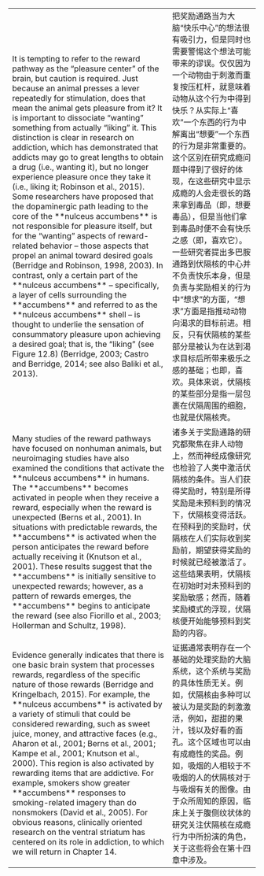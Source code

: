 <table>
  <tr>
    <td>It is tempting to refer to the reward pathway as the “pleasure center” of the brain, but caution is required. Just because an animal presses a lever repeatedly for stimulation, does that mean the animal gets pleasure from it? It is important to dissociate “wanting” something from actually “liking” it. This distinction is clear in research on addiction, which has demonstrated that addicts may go to great lengths to obtain a drug (i.e., wanting it), but no longer experience pleasure once they take it (i.e., liking it; Robinson et al., 2015). Some researchers have proposed that the dopaminergic path leading to the core of the **nulceus accumbens** is not responsible for pleasure itself, but for the “wanting” aspects of reward-related behavior – those aspects that propel an animal toward desired goals (Berridge and Robinson, 1998, 2003). In contrast, only a certain part of the **nulceus accumbens** – specifically, a layer of cells surrounding the **accumbens** and referred to as the **nulceus accumbens** shell – is thought to underlie the sensation of consummatory pleasure upon achieving a desired goal; that is, the “liking” (see Figure 12.8) (Berridge, 2003; Castro and Berridge, 2014; see also Baliki et al., 2013).</td>
    <td>把奖励通路当为大脑“快乐中心”的想法很有吸引力，但是同时也需要警惕这个想法可能带来的谬误。仅仅因为一个动物由于刺激而重复按压杠杆，就意味着动物从这个行为中得到快乐？从实际上“喜欢”一个东西的行为中解离出“想要”一个东西的行为是非常重要的。这个区别在研究成瘾问题中得到了很好的体现，在这些研究中显示成瘾的人会走很长的路来拿到毒品（即，想要毒品），但是当他们拿到毒品时便不会有快乐之感（即，喜欢它）。一些研究者提出多巴胺通路到伏隔核的中心并不负责快乐本身，但是负责与奖励相关的行为中“想求”的方面，“想求”方面是指推动动物向渴求的目标前进。相反，只有伏隔核的某些部分是被认为在达到渴求目标后所带来极乐之感的基础；也即，喜欢。具体来说，伏隔核的某些部分是指一层包裹在伏隔周围的细胞，也就是伏隔核壳。</td>
  </tr>
  <tr>
    <td>Many studies of the reward pathways have focused on nonhuman animals, but neuroimaging studies have also examined the conditions that activate the **nulceus accumbens** in humans. The **accumbens** becomes activated in people when they receive a reward, especially when the reward is unexpected (Berns et al., 2001). In situations with predictable rewards, the **accumbens** is activated when the person anticipates the reward before actually receiving it (Knutson et al., 2001). These results suggest that the **accumbens** is initially sensitive to unexpected rewards; however, as a pattern of rewards emerges, the **accumbens** begins to anticipate the reward (see also Fiorillo et al., 2003; Hollerman and Schultz, 1998).</td>
    <td>诸多关于奖励通路的研究都聚焦在非人动物上，然而神经成像研究也检验了人类中激活伏隔核的条件。当人们获得奖励时，特别是所得奖励是未预料到的情况下，伏隔核变得活跃。在预料到的奖励时，伏隔核在人们实际收到奖励前，期望获得奖励的时候就已经被激活了。这些结果表明，伏隔核在初始时对未预料到的奖励敏感；然而，随着奖励模式的浮现，伏隔核便开始能够预料到奖励的内容。</td>
  </tr>
  <tr>
    <td>Evidence generally indicates that there is one basic brain system that processes rewards, regardless of the specific nature of those rewards (Berridge and Kringelbach, 2015). For example, the **nulceus accumbens** is activated by a variety of stimuli that could be considered rewarding, such as sweet juice, money, and attractive faces (e.g., Aharon et al., 2001; Berns et al., 2001; Kampe et al., 2001; Knutson et al., 2000). This region is also activated by rewarding items that are addictive. For example, smokers show greater **accumbens** responses to smoking-related imagery than do nonsmokers (David et al., 2005). For obvious reasons, clinically oriented research on the ventral striatum has centered on its role in addiction, to which we will return in Chapter 14.</td>
    <td>证据通常表明存在一个基础的处理奖励的大脑系统，这个系统与奖励的具体性质无关。例如，伏隔核由多种可以被认为是奖励的刺激激活，例如，甜甜的果汁，钱以及好看的面孔。这个区域也可以由有成瘾性的奖品。例如，吸烟的人相较于不吸烟的人的伏隔核对于与吸烟有关的图像。由于众所周知的原因，临床上关于腹侧纹状体的研究关注伏隔核在成瘾行为中所扮演的角色，关于这些将会在第十四章中涉及。</td> 
  </tr>
</table>



